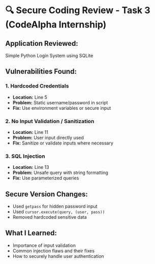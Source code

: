 # 🔍 Secure Coding Review - Task 3 (CodeAlpha Internship)

## Application Reviewed:
Simple Python Login System using SQLite

## Vulnerabilities Found:

### 1. Hardcoded Credentials
- **Location:** Line 5
- **Problem:** Static username/password in script
- **Fix:** Use environment variables or secure input

### 2. No Input Validation / Sanitization
- **Location:** Line 11
- **Problem:** User input directly used
- **Fix:** Sanitize or validate inputs where necessary

### 3. SQL Injection
- **Location:** Line 13
- **Problem:** Unsafe query with string formatting
- **Fix:** Use parameterized queries

## Secure Version Changes:
- Used `getpass` for hidden password input
- Used `cursor.execute(query, (user, pass))`
- Removed hardcoded sensitive data

## What I Learned:
- Importance of input validation
- Common injection flaws and their fixes
- How to securely handle user authentication

